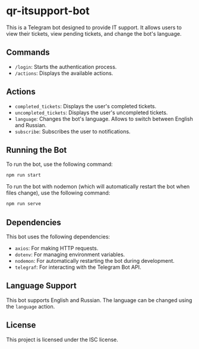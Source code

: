 # qr-itsupport-bot

This is a Telegram bot designed to provide IT support. It allows users to view their tickets, view pending tickets, and change the bot's language.

## Commands

- `/login`: Starts the authentication process.
- `/actions`: Displays the available actions.

## Actions

- `completed_tickets`: Displays the user's completed tickets.
- `uncompleted_tickets`: Displays the user's uncompleted tickets.
- `language`: Changes the bot's language. Allows to switch between English and Russian.
- `subscribe`: Subscribes the user to notifications.

## Running the Bot

To run the bot, use the following command:

```sh
npm run start
```

To run the bot with nodemon (which will automatically restart the bot when files change), use the following command:

```sh
npm run serve
```

## Dependencies

This bot uses the following dependencies:

- `axios`: For making HTTP requests.
- `dotenv`: For managing environment variables.
- `nodemon`: For automatically restarting the bot during development.
- `telegraf`: For interacting with the Telegram Bot API.

## Language Support

This bot supports English and Russian. The language can be changed using the `language` action.

## License

This project is licensed under the ISC license.